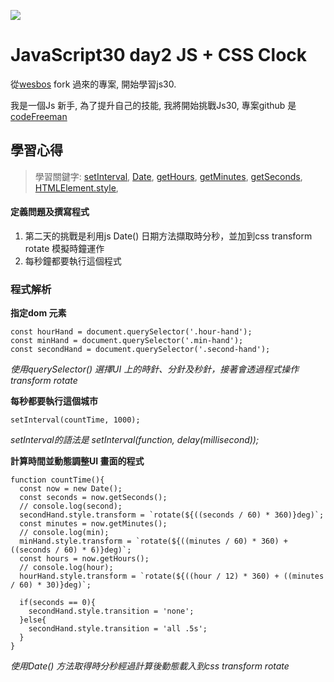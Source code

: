 ![](https://javascript30.com/images/JS3-social-share.png)

# JavaScript30 day2 JS + CSS Clock

從[wesbos](https://github.com/wesbos/JavaScript30) fork 過來的專案, 開始學習js30.

我是一個Js 新手, 為了提升自己的技能, 我將開始挑戰Js30, 專案github 是 [codeFreeman](https://github.com/codeFreeman/JavaScript30)

## 學習心得

> 學習關鍵字: [setInterval](https://developer.mozilla.org/zh-CN/docs/Web/API/Window/setInterval), [Date](https://developer.mozilla.org/zh-TW/docs/Web/JavaScript/Reference/Global_Objects/Date), [getHours](https://developer.mozilla.org/zh-TW/docs/Web/JavaScript/Reference/Global_Objects/Date/getHours), [getMinutes](https://developer.mozilla.org/zh-TW/docs/Web/JavaScript/Reference/Global_Objects/Date/getMinutes), [getSeconds](https://developer.mozilla.org/zh-TW/docs/Web/JavaScript/Reference/Global_Objects/Date/getSeconds), [HTMLElement.style](https://developer.mozilla.org/zh-TW/docs/Web/API/HTMLElement/style),

#### 定義問題及撰寫程式

1. 第二天的挑戰是利用js Date() 日期方法擷取時分秒，並加到css transform rotate 模擬時鐘運作
2. 每秒鐘都要執行這個程式

### 程式解析

**指定dom 元素**

    const hourHand = document.querySelector('.hour-hand');
    const minHand = document.querySelector('.min-hand');
    const secondHand = document.querySelector('.second-hand');

*使用querySelector() 選擇UI 上的時針、分針及秒針，接著會透過程式操作transform rotate*

**每秒都要執行這個城市**

    setInterval(countTime, 1000);

*setInterval的語法是 setInterval(function, delay(millisecond));*

**計算時間並動態調整UI 畫面的程式**

    function countTime(){
      const now = new Date();
      const seconds = now.getSeconds();
      // console.log(second);
      secondHand.style.transform = `rotate(${((seconds / 60) * 360)}deg)`;
      const minutes = now.getMinutes();
      // console.log(min);
      minHand.style.transform = `rotate(${((minutes / 60) * 360) + ((seconds / 60) * 6)}deg)`;
      const hours = now.getHours();
      // console.log(hour);
      hourHand.style.transform = `rotate(${((hour / 12) * 360) + ((minutes / 60) * 30)}deg)`;

      if(seconds == 0){
        secondHand.style.transition = 'none';
      }else{
        secondHand.style.transition = 'all .5s';
      }
    }

*使用Date() 方法取得時分秒經過計算後動態載入到css transform rotate*


